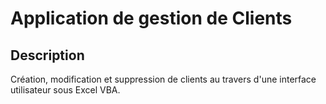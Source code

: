 # Application de gestion de Clients

## Description
Création, modification et suppression de clients au travers d'une interface utilisateur sous Excel VBA.
